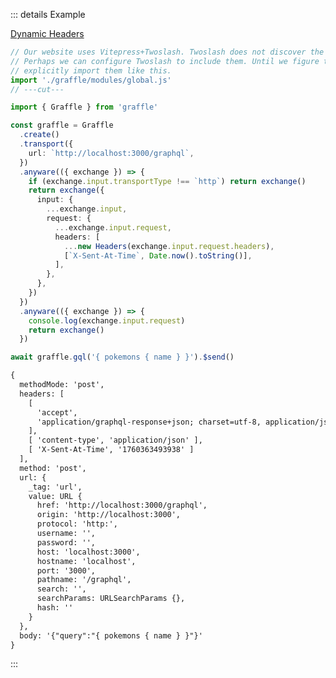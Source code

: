 ::: details Example

<div class="ExampleSnippet">
<a href="../../examples/transport-http/transport-http_extension_headers__dynamicHeaders">Dynamic Headers</a>

<!-- dprint-ignore-start -->
```ts twoslash
// Our website uses Vitepress+Twoslash. Twoslash does not discover the generated Graffle modules.
// Perhaps we can configure Twoslash to include them. Until we figure that out, we have to
// explicitly import them like this.
import './graffle/modules/global.js'
// ---cut---

import { Graffle } from 'graffle'

const graffle = Graffle
  .create()
  .transport({
    url: `http://localhost:3000/graphql`,
  })
  .anyware(({ exchange }) => {
    if (exchange.input.transportType !== `http`) return exchange()
    return exchange({
      input: {
        ...exchange.input,
        request: {
          ...exchange.input.request,
          headers: [
            ...new Headers(exchange.input.request.headers),
            [`X-Sent-At-Time`, Date.now().toString()],
          ],
        },
      },
    })
  })
  .anyware(({ exchange }) => {
    console.log(exchange.input.request)
    return exchange()
  })

await graffle.gql('{ pokemons { name } }').$send()
```
<!-- dprint-ignore-end -->

<!-- dprint-ignore-start -->
```txt
{
  methodMode: 'post',
  headers: [
    [
      'accept',
      'application/graphql-response+json; charset=utf-8, application/json; charset=utf-8'
    ],
    [ 'content-type', 'application/json' ],
    [ 'X-Sent-At-Time', '1760363493938' ]
  ],
  method: 'post',
  url: {
    _tag: 'url',
    value: URL {
      href: 'http://localhost:3000/graphql',
      origin: 'http://localhost:3000',
      protocol: 'http:',
      username: '',
      password: '',
      host: 'localhost:3000',
      hostname: 'localhost',
      port: '3000',
      pathname: '/graphql',
      search: '',
      searchParams: URLSearchParams {},
      hash: ''
    }
  },
  body: '{"query":"{ pokemons { name } }"}'
}
```
<!-- dprint-ignore-end -->

</div>
:::
